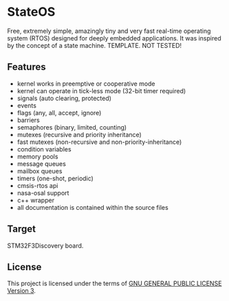 StateOS
=======

Free, extremely simple, amazingly tiny and very fast real-time operating system (RTOS) designed for deeply embedded applications.
It was inspired by the concept of a state machine.
TEMPLATE. NOT TESTED!

Features
--------

- kernel works in preemptive or cooperative mode
- kernel can operate in tick-less mode (32-bit timer required)
- signals (auto clearing, protected)
- events
- flags (any, all, accept, ignore)
- barriers
- semaphores (binary, limited, counting)
- mutexes (recursive and priority inheritance)
- fast mutexes (non-recursive and non-priority-inheritance)
- condition variables
- memory pools
- message queues
- mailbox queues
- timers (one-shot, periodic)
- cmsis-rtos api
- nasa-osal support
- c++ wrapper
- all documentation is contained within the source files

Target
-------

STM32F3Discovery board.

License
-------

This project is licensed under the terms of [GNU GENERAL PUBLIC LICENSE Version 3](http://www.gnu.org/philosophy/why-not-lgpl.html).
